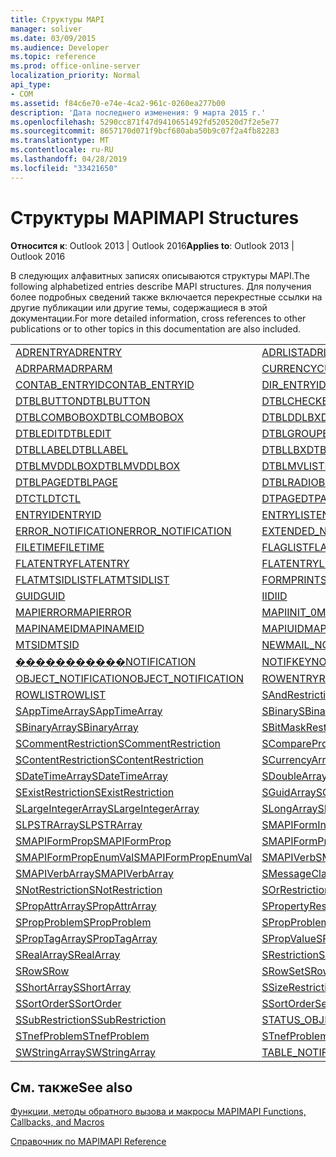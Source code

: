 ```yaml
---
title: Структуры MAPI
manager: soliver
ms.date: 03/09/2015
ms.audience: Developer
ms.topic: reference
ms.prod: office-online-server
localization_priority: Normal
api_type:
- COM
ms.assetid: f84c6e70-e74e-4ca2-961c-0260ea277b00
description: 'Дата последнего изменения: 9 марта 2015 г.'
ms.openlocfilehash: 5290cc871f47d9410651492fd520520d7f2e5e77
ms.sourcegitcommit: 8657170d071f9bcf680aba50b9c07f2a4fb82283
ms.translationtype: MT
ms.contentlocale: ru-RU
ms.lasthandoff: 04/28/2019
ms.locfileid: "33421650"
---
```

# <a name="mapi-structures"></a><span data-ttu-id="8d2da-103">Структуры MAPI</span><span class="sxs-lookup"><span data-stu-id="8d2da-103">MAPI Structures</span></span>

  
  
<span data-ttu-id="8d2da-104">**Относится к**: Outlook 2013 | Outlook 2016</span><span class="sxs-lookup"><span data-stu-id="8d2da-104">**Applies to**: Outlook 2013 | Outlook 2016</span></span> 
  
<span data-ttu-id="8d2da-105">В следующих алфавитных записях описываются структуры MAPI.</span><span class="sxs-lookup"><span data-stu-id="8d2da-105">The following alphabetized entries describe MAPI structures.</span></span> <span data-ttu-id="8d2da-106">Для получения более подробных сведений также включается перекрестные ссылки на другие публикации или другие темы, содержащиеся в этой документации.</span><span class="sxs-lookup"><span data-stu-id="8d2da-106">For more detailed information, cross references to other publications or to other topics in this documentation are also included.</span></span>
  
|||
|:-----|:-----|
|[<span data-ttu-id="8d2da-107">ADRENTRY</span><span class="sxs-lookup"><span data-stu-id="8d2da-107">ADRENTRY</span></span>](adrentry.md) <br/> |[<span data-ttu-id="8d2da-108">ADRLIST</span><span class="sxs-lookup"><span data-stu-id="8d2da-108">ADRLIST</span></span>](adrlist.md) <br/> |
|[<span data-ttu-id="8d2da-109">ADRPARM</span><span class="sxs-lookup"><span data-stu-id="8d2da-109">ADRPARM</span></span>](adrparm.md) <br/> |[<span data-ttu-id="8d2da-110">CURRENCY</span><span class="sxs-lookup"><span data-stu-id="8d2da-110">CURRENCY</span></span>](currency.md) <br/> |
|[<span data-ttu-id="8d2da-111">CONTAB_ENTRYID</span><span class="sxs-lookup"><span data-stu-id="8d2da-111">CONTAB_ENTRYID</span></span>](contab_entryid.md) <br/> |[<span data-ttu-id="8d2da-112">DIR_ENTRYID</span><span class="sxs-lookup"><span data-stu-id="8d2da-112">DIR_ENTRYID</span></span>](dir_entryid.md) <br/> |
|[<span data-ttu-id="8d2da-113">DTBLBUTTON</span><span class="sxs-lookup"><span data-stu-id="8d2da-113">DTBLBUTTON</span></span>](dtblbutton.md) <br/> |[<span data-ttu-id="8d2da-114">DTBLCHECKBOX</span><span class="sxs-lookup"><span data-stu-id="8d2da-114">DTBLCHECKBOX</span></span>](dtblcheckbox.md) <br/> |
|[<span data-ttu-id="8d2da-115">DTBLCOMBOBOX</span><span class="sxs-lookup"><span data-stu-id="8d2da-115">DTBLCOMBOBOX</span></span>](dtblcombobox.md) <br/> |[<span data-ttu-id="8d2da-116">DTBLDDLBX</span><span class="sxs-lookup"><span data-stu-id="8d2da-116">DTBLDDLBX</span></span>](dtblddlbx.md) <br/> |
|[<span data-ttu-id="8d2da-117">DTBLEDIT</span><span class="sxs-lookup"><span data-stu-id="8d2da-117">DTBLEDIT</span></span>](dtbledit.md) <br/> |[<span data-ttu-id="8d2da-118">DTBLGROUPBOX</span><span class="sxs-lookup"><span data-stu-id="8d2da-118">DTBLGROUPBOX</span></span>](dtblgroupbox.md) <br/> |
|[<span data-ttu-id="8d2da-119">DTBLLABEL</span><span class="sxs-lookup"><span data-stu-id="8d2da-119">DTBLLABEL</span></span>](dtbllabel.md) <br/> |[<span data-ttu-id="8d2da-120">DTBLLBX</span><span class="sxs-lookup"><span data-stu-id="8d2da-120">DTBLLBX</span></span>](dtbllbx.md) <br/> |
|[<span data-ttu-id="8d2da-121">DTBLMVDDLBOX</span><span class="sxs-lookup"><span data-stu-id="8d2da-121">DTBLMVDDLBOX</span></span>](dtblmvddlbox.md) <br/> |[<span data-ttu-id="8d2da-122">DTBLMVLISTBOX</span><span class="sxs-lookup"><span data-stu-id="8d2da-122">DTBLMVLISTBOX</span></span>](dtblmvlistbox.md) <br/> |
|[<span data-ttu-id="8d2da-123">DTBLPAGE</span><span class="sxs-lookup"><span data-stu-id="8d2da-123">DTBLPAGE</span></span>](dtblpage.md) <br/> |[<span data-ttu-id="8d2da-124">DTBLRADIOBUTTON</span><span class="sxs-lookup"><span data-stu-id="8d2da-124">DTBLRADIOBUTTON</span></span>](dtblradiobutton.md) <br/> |
|[<span data-ttu-id="8d2da-125">DTCTL</span><span class="sxs-lookup"><span data-stu-id="8d2da-125">DTCTL</span></span>](dtctl.md) <br/> |[<span data-ttu-id="8d2da-126">DTPAGE</span><span class="sxs-lookup"><span data-stu-id="8d2da-126">DTPAGE</span></span>](dtpage.md) <br/> |
|[<span data-ttu-id="8d2da-127">ENTRYID</span><span class="sxs-lookup"><span data-stu-id="8d2da-127">ENTRYID</span></span>](entryid.md) <br/> |[<span data-ttu-id="8d2da-128">ENTRYLIST</span><span class="sxs-lookup"><span data-stu-id="8d2da-128">ENTRYLIST</span></span>](entrylist.md) <br/> |
|[<span data-ttu-id="8d2da-129">ERROR_NOTIFICATION</span><span class="sxs-lookup"><span data-stu-id="8d2da-129">ERROR_NOTIFICATION</span></span>](error_notification.md) <br/> |[<span data-ttu-id="8d2da-130">EXTENDED_NOTIFICATION</span><span class="sxs-lookup"><span data-stu-id="8d2da-130">EXTENDED_NOTIFICATION</span></span>](extended_notification.md) <br/> |
|[<span data-ttu-id="8d2da-131">FILETIME</span><span class="sxs-lookup"><span data-stu-id="8d2da-131">FILETIME</span></span>](filetime.md) <br/> |[<span data-ttu-id="8d2da-132">FLAGLIST</span><span class="sxs-lookup"><span data-stu-id="8d2da-132">FLAGLIST</span></span>](flaglist.md) <br/> |
|[<span data-ttu-id="8d2da-133">FLATENTRY</span><span class="sxs-lookup"><span data-stu-id="8d2da-133">FLATENTRY</span></span>](flatentry.md) <br/> |[<span data-ttu-id="8d2da-134">FLATENTRYLIST</span><span class="sxs-lookup"><span data-stu-id="8d2da-134">FLATENTRYLIST</span></span>](flatentrylist.md) <br/> |
|[<span data-ttu-id="8d2da-135">FLATMTSIDLIST</span><span class="sxs-lookup"><span data-stu-id="8d2da-135">FLATMTSIDLIST</span></span>](flatmtsidlist.md) <br/> |[<span data-ttu-id="8d2da-136">FORMPRINTSETUP</span><span class="sxs-lookup"><span data-stu-id="8d2da-136">FORMPRINTSETUP</span></span>](formprintsetup.md) <br/> |
|[<span data-ttu-id="8d2da-137">GUID</span><span class="sxs-lookup"><span data-stu-id="8d2da-137">GUID</span></span>](guid.md) <br/> |[<span data-ttu-id="8d2da-138">IID</span><span class="sxs-lookup"><span data-stu-id="8d2da-138">IID</span></span>](iid.md) <br/> |
|[<span data-ttu-id="8d2da-139">MAPIERROR</span><span class="sxs-lookup"><span data-stu-id="8d2da-139">MAPIERROR</span></span>](mapierror.md) <br/> |[<span data-ttu-id="8d2da-140">MAPIINIT_0</span><span class="sxs-lookup"><span data-stu-id="8d2da-140">MAPIINIT_0</span></span>](mapiinit_0.md) <br/> |
|[<span data-ttu-id="8d2da-141">MAPINAMEID</span><span class="sxs-lookup"><span data-stu-id="8d2da-141">MAPINAMEID</span></span>](mapinameid.md) <br/> |[<span data-ttu-id="8d2da-142">MAPIUID</span><span class="sxs-lookup"><span data-stu-id="8d2da-142">MAPIUID</span></span>](mapiuid.md) <br/> |
|[<span data-ttu-id="8d2da-143">MTSID</span><span class="sxs-lookup"><span data-stu-id="8d2da-143">MTSID</span></span>](mtsid.md) <br/> |[<span data-ttu-id="8d2da-144">NEWMAIL_NOTIFICATION</span><span class="sxs-lookup"><span data-stu-id="8d2da-144">NEWMAIL_NOTIFICATION</span></span>](newmail_notification.md) <br/> |
|[<span data-ttu-id="8d2da-145">�����������</span><span class="sxs-lookup"><span data-stu-id="8d2da-145">NOTIFICATION</span></span>](notification.md) <br/> |[<span data-ttu-id="8d2da-146">NOTIFKEY</span><span class="sxs-lookup"><span data-stu-id="8d2da-146">NOTIFKEY</span></span>](notifkey.md) <br/> |
|[<span data-ttu-id="8d2da-147">OBJECT_NOTIFICATION</span><span class="sxs-lookup"><span data-stu-id="8d2da-147">OBJECT_NOTIFICATION</span></span>](object_notification.md) <br/> |[<span data-ttu-id="8d2da-148">ROWENTRY</span><span class="sxs-lookup"><span data-stu-id="8d2da-148">ROWENTRY</span></span>](rowentry.md) <br/> |
|[<span data-ttu-id="8d2da-149">ROWLIST</span><span class="sxs-lookup"><span data-stu-id="8d2da-149">ROWLIST</span></span>](rowlist.md) <br/> |[<span data-ttu-id="8d2da-150">SAndRestriction</span><span class="sxs-lookup"><span data-stu-id="8d2da-150">SAndRestriction</span></span>](sandrestriction.md) <br/> |
|[<span data-ttu-id="8d2da-151">SAppTimeArray</span><span class="sxs-lookup"><span data-stu-id="8d2da-151">SAppTimeArray</span></span>](sapptimearray.md) <br/> |[<span data-ttu-id="8d2da-152">SBinary</span><span class="sxs-lookup"><span data-stu-id="8d2da-152">SBinary</span></span>](sbinary.md) <br/> |
|[<span data-ttu-id="8d2da-153">SBinaryArray</span><span class="sxs-lookup"><span data-stu-id="8d2da-153">SBinaryArray</span></span>](sbinaryarray.md) <br/> |[<span data-ttu-id="8d2da-154">SBitMaskRestriction</span><span class="sxs-lookup"><span data-stu-id="8d2da-154">SBitMaskRestriction</span></span>](sbitmaskrestriction.md) <br/> |
|[<span data-ttu-id="8d2da-155">SCommentRestriction</span><span class="sxs-lookup"><span data-stu-id="8d2da-155">SCommentRestriction</span></span>](scommentrestriction.md) <br/> |[<span data-ttu-id="8d2da-156">SComparePropsRestriction</span><span class="sxs-lookup"><span data-stu-id="8d2da-156">SComparePropsRestriction</span></span>](scomparepropsrestriction.md) <br/> |
|[<span data-ttu-id="8d2da-157">SContentRestriction</span><span class="sxs-lookup"><span data-stu-id="8d2da-157">SContentRestriction</span></span>](scontentrestriction.md) <br/> |[<span data-ttu-id="8d2da-158">SCurrencyArray</span><span class="sxs-lookup"><span data-stu-id="8d2da-158">SCurrencyArray</span></span>](scurrencyarray.md) <br/> |
|[<span data-ttu-id="8d2da-159">SDateTimeArray</span><span class="sxs-lookup"><span data-stu-id="8d2da-159">SDateTimeArray</span></span>](sdatetimearray.md) <br/> |[<span data-ttu-id="8d2da-160">SDoubleArray</span><span class="sxs-lookup"><span data-stu-id="8d2da-160">SDoubleArray</span></span>](sdoublearray.md) <br/> |
|[<span data-ttu-id="8d2da-161">SExistRestriction</span><span class="sxs-lookup"><span data-stu-id="8d2da-161">SExistRestriction</span></span>](sexistrestriction.md) <br/> |[<span data-ttu-id="8d2da-162">SGuidArray</span><span class="sxs-lookup"><span data-stu-id="8d2da-162">SGuidArray</span></span>](sguidarray.md) <br/> |
|[<span data-ttu-id="8d2da-163">SLargeIntegerArray</span><span class="sxs-lookup"><span data-stu-id="8d2da-163">SLargeIntegerArray</span></span>](slargeintegerarray.md) <br/> |[<span data-ttu-id="8d2da-164">SLongArray</span><span class="sxs-lookup"><span data-stu-id="8d2da-164">SLongArray</span></span>](slongarray.md) <br/> |
|[<span data-ttu-id="8d2da-165">SLPSTRArray</span><span class="sxs-lookup"><span data-stu-id="8d2da-165">SLPSTRArray</span></span>](slpstrarray.md) <br/> |[<span data-ttu-id="8d2da-166">SMAPIFormInfoArray</span><span class="sxs-lookup"><span data-stu-id="8d2da-166">SMAPIFormInfoArray</span></span>](smapiforminfoarray.md) <br/> |
|[<span data-ttu-id="8d2da-167">SMAPIFormProp</span><span class="sxs-lookup"><span data-stu-id="8d2da-167">SMAPIFormProp</span></span>](smapiformprop.md) <br/> |[<span data-ttu-id="8d2da-168">SMAPIFormPropArray</span><span class="sxs-lookup"><span data-stu-id="8d2da-168">SMAPIFormPropArray</span></span>](smapiformproparray.md) <br/> |
|[<span data-ttu-id="8d2da-169">SMAPIFormPropEnumVal</span><span class="sxs-lookup"><span data-stu-id="8d2da-169">SMAPIFormPropEnumVal</span></span>](smapiformpropenumval.md) <br/> |[<span data-ttu-id="8d2da-170">SMAPIVerb</span><span class="sxs-lookup"><span data-stu-id="8d2da-170">SMAPIVerb</span></span>](smapiverb.md) <br/> |
|[<span data-ttu-id="8d2da-171">SMAPIVerbArray</span><span class="sxs-lookup"><span data-stu-id="8d2da-171">SMAPIVerbArray</span></span>](smapiverbarray.md) <br/> |[<span data-ttu-id="8d2da-172">SMessageClassArray</span><span class="sxs-lookup"><span data-stu-id="8d2da-172">SMessageClassArray</span></span>](smessageclassarray.md) <br/> |
|[<span data-ttu-id="8d2da-173">SNotRestriction</span><span class="sxs-lookup"><span data-stu-id="8d2da-173">SNotRestriction</span></span>](snotrestriction.md) <br/> |[<span data-ttu-id="8d2da-174">SOrRestriction</span><span class="sxs-lookup"><span data-stu-id="8d2da-174">SOrRestriction</span></span>](sorrestriction.md) <br/> |
|[<span data-ttu-id="8d2da-175">SPropAttrArray</span><span class="sxs-lookup"><span data-stu-id="8d2da-175">SPropAttrArray</span></span>](spropattrarray.md) <br/> |[<span data-ttu-id="8d2da-176">SPropertyRestriction</span><span class="sxs-lookup"><span data-stu-id="8d2da-176">SPropertyRestriction</span></span>](spropertyrestriction.md) <br/> |
|[<span data-ttu-id="8d2da-177">SPropProblem</span><span class="sxs-lookup"><span data-stu-id="8d2da-177">SPropProblem</span></span>](spropproblem.md) <br/> |[<span data-ttu-id="8d2da-178">SPropProblemArray</span><span class="sxs-lookup"><span data-stu-id="8d2da-178">SPropProblemArray</span></span>](spropproblemarray.md) <br/> |
|[<span data-ttu-id="8d2da-179">SPropTagArray</span><span class="sxs-lookup"><span data-stu-id="8d2da-179">SPropTagArray</span></span>](sproptagarray.md) <br/> |[<span data-ttu-id="8d2da-180">SPropValue</span><span class="sxs-lookup"><span data-stu-id="8d2da-180">SPropValue</span></span>](spropvalue.md) <br/> |
|[<span data-ttu-id="8d2da-181">SRealArray</span><span class="sxs-lookup"><span data-stu-id="8d2da-181">SRealArray</span></span>](srealarray.md) <br/> |[<span data-ttu-id="8d2da-182">SRestriction</span><span class="sxs-lookup"><span data-stu-id="8d2da-182">SRestriction</span></span>](srestriction.md) <br/> |
|[<span data-ttu-id="8d2da-183">SRow</span><span class="sxs-lookup"><span data-stu-id="8d2da-183">SRow</span></span>](srow.md) <br/> |[<span data-ttu-id="8d2da-184">SRowSet</span><span class="sxs-lookup"><span data-stu-id="8d2da-184">SRowSet</span></span>](srowset.md) <br/> |
|[<span data-ttu-id="8d2da-185">SShortArray</span><span class="sxs-lookup"><span data-stu-id="8d2da-185">SShortArray</span></span>](sshortarray.md) <br/> |[<span data-ttu-id="8d2da-186">SSizeRestriction</span><span class="sxs-lookup"><span data-stu-id="8d2da-186">SSizeRestriction</span></span>](ssizerestriction.md) <br/> |
|[<span data-ttu-id="8d2da-187">SSortOrder</span><span class="sxs-lookup"><span data-stu-id="8d2da-187">SSortOrder</span></span>](ssortorder.md) <br/> |[<span data-ttu-id="8d2da-188">SSortOrderSet</span><span class="sxs-lookup"><span data-stu-id="8d2da-188">SSortOrderSet</span></span>](ssortorderset.md) <br/> |
|[<span data-ttu-id="8d2da-189">SSubRestriction</span><span class="sxs-lookup"><span data-stu-id="8d2da-189">SSubRestriction</span></span>](ssubrestriction.md) <br/> |[<span data-ttu-id="8d2da-190">STATUS_OBJECT_NOTIFICATION</span><span class="sxs-lookup"><span data-stu-id="8d2da-190">STATUS_OBJECT_NOTIFICATION</span></span>](status_object_notification.md) <br/> |
|[<span data-ttu-id="8d2da-191">STnefProblem</span><span class="sxs-lookup"><span data-stu-id="8d2da-191">STnefProblem</span></span>](stnefproblem.md) <br/> |[<span data-ttu-id="8d2da-192">STnefProblemArray</span><span class="sxs-lookup"><span data-stu-id="8d2da-192">STnefProblemArray</span></span>](stnefproblemarray.md) <br/> |
|[<span data-ttu-id="8d2da-193">SWStringArray</span><span class="sxs-lookup"><span data-stu-id="8d2da-193">SWStringArray</span></span>](swstringarray.md) <br/> |[<span data-ttu-id="8d2da-194">TABLE_NOTIFICATION</span><span class="sxs-lookup"><span data-stu-id="8d2da-194">TABLE_NOTIFICATION</span></span>](table_notification.md) <br/> |
   
## <a name="see-also"></a><span data-ttu-id="8d2da-195">См. также</span><span class="sxs-lookup"><span data-stu-id="8d2da-195">See also</span></span>



[<span data-ttu-id="8d2da-196">Функции, методы обратного вызова и макросы MAPI</span><span class="sxs-lookup"><span data-stu-id="8d2da-196">MAPI Functions, Callbacks, and Macros</span></span>](mapi-functions-callbacks-and-macros.md)


[<span data-ttu-id="8d2da-197">Справочник по MAPI</span><span class="sxs-lookup"><span data-stu-id="8d2da-197">MAPI Reference</span></span>](mapi-reference.md)

